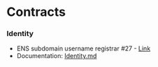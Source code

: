 # Contracts

### Identity
- ENS subdomain username registrar #27 - [Link](https://github.com/status-im/ideas/issues/27)
- Documentation: [Identity.md](Identity.md)
